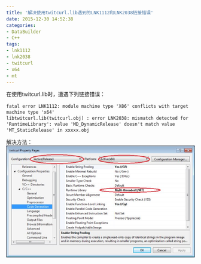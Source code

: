 ```yaml
---
title: '解决使用twitcurl.lib遇到的LNK1112和LNK2038链接错误'
date: 2015-12-30 14:52:38
categories: 
- DataBuilder
- C++
tags: 
- lnk1112
- lnk2038
- twitcurl
- x64
- mt
---
```

在使用twitcurl.lib时，遭遇下列链接错误：
```
fatal error LNK1112: module machine type 'X86' conflicts with target machine type 'x64'
libtwitcurl.lib(twitcurl.obj) : error LNK2038: mismatch detected for 'RuntimeLibrary': value 'MD_DynamicRelease' doesn't match value 'MT_StaticRelease' in xxxxx.obj
```

解决方法：
![解决使用twitcurl.lib遇到的LNK1112和LNK2038链接错误](/images/2015/12/0026uWfMgy6ZVCVr4oLc7.jpg)